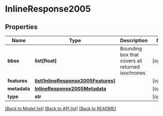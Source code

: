 # InlineResponse2005

## Properties
Name | Type | Description | Notes
------------ | ------------- | ------------- | -------------
**bbox** | **list[float]** | Bounding box that covers all returned isochrones | [optional] 
**features** | [**list[InlineResponse2005Features]**](InlineResponse2005Features.md) |  | [optional] 
**metadata** | [**InlineResponse2005Metadata**](InlineResponse2005Metadata.md) |  | [optional] 
**type** | **str** |  | [optional] 

[[Back to Model list]](../README.md#documentation_for_models) [[Back to API list]](../README.md#documentation_for_api_endpoints) [[Back to README]](../README.md)

